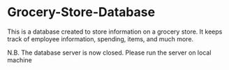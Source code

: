 # Grocery-Store-Database
This is a database created to store information on a grocery store. It keeps track of employee information, spending, items, and much more. 

N.B. The database server is now closed. Please run the server on local machine
